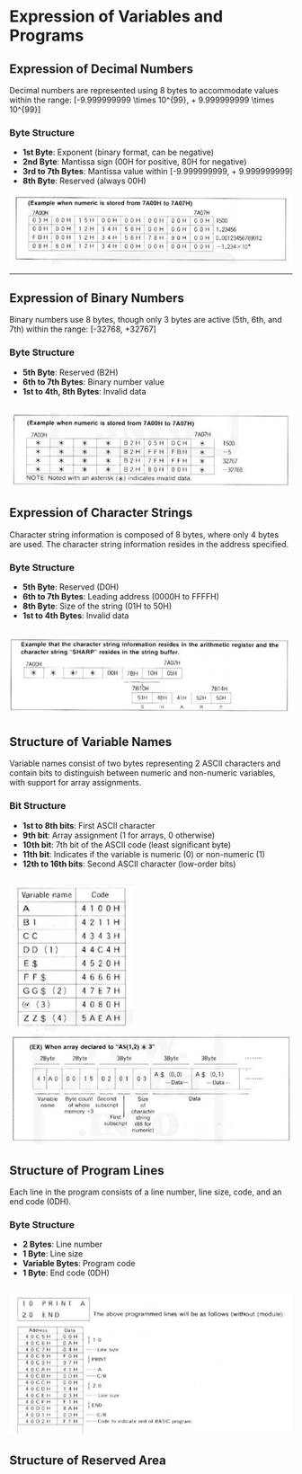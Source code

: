 # Expression of Variables and Programs

## Expression of Decimal Numbers

Decimal numbers are represented using 8 bytes to accommodate values within the range:
   \[-9.999999999 \times 10^{99}, + 9.999999999 \times 10^{99}\]

### Byte Structure

- **1st Byte**: Exponent (binary format, can be negative)
- **2nd Byte**: Mantissa sign (00H for positive, 80H for negative)
- **3rd to 7th Bytes**: Mantissa value within \[-9.999999999, + 9.999999999\]
- **8th Byte**: Reserved (always 00H)

![Numeric Memory Distribution Example](../../images/basic/Numeric_Store_Example.png)

---

## Expression of Binary Numbers

Binary numbers use 8 bytes, though only 3 bytes are active (5th, 6th, and 7th) within the range:
   \[-32768, +32767\]

### Byte Structure

- **5th Byte**: Reserved (B2H)
- **6th to 7th Bytes**: Binary number value
- **1st to 4th, 8th Bytes**: Invalid data

![Binary Number Memory Distribution Example](../../images/basic/Binary_Number_Example.png)
---

## Expression of Character Strings

Character string information is composed of 8 bytes, where only 4 bytes are used. The character string information resides in the address specified.

### Byte Structure

- **5th Byte**: Reserved (D0H)
- **6th to 7th Bytes**: Leading address (0000H to FFFFH)
- **8th Byte**: Size of the string (01H to 50H)
- **1st to 4th Bytes**: Invalid data

![String Memory Distribution Example](../../images/basic/String_Example.png)
---

## Structure of Variable Names

Variable names consist of two bytes representing 2 ASCII characters and contain bits to distinguish between numeric and non-numeric variables, with support for array assignments.

### Bit Structure

- **1st to 8th bits**: First ASCII character
- **9th bit**: Array assignment (1 for arrays, 0 otherwise)
- **10th bit**: 7th bit of the ASCII code (least significant byte)
- **11th bit**: Indicates if the variable is numeric (0) or non-numeric (1)
- **12th to 16th bits**: Second ASCII character (low-order bits)

![Variable Examples Table](../../images/basic/Variable_Example.png)
![Array Memory Distribution Example](../../images/basic/Array_Example.png)
---

## Structure of Program Lines

Each line in the program consists of a line number, line size, code, and an end code (0DH).

### Byte Structure

- **2 Bytes**: Line number
- **1 Byte**: Line size
- **Variable Bytes**: Program code
- **1 Byte**: End code (0DH)

![Program Memory Distribution Example](../../images/basic/Program_Example.png)
---

## Structure of Reserved Area


